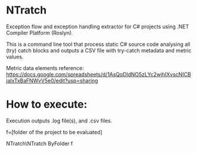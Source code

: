 # NTratch
Exception flow and exception handling extractor for C# projects using .NET Compiler Platform (Roslyn).

This is a command line tool that process static C# source code analysing all (try) catch blocks and outputs a CSV file with try-catch metadata and metric values.

Metric data elements reference: 
https://docs.google.com/spreadsheets/d/1AsQqDldNO5zLYc2wjhIXvscNICBjaIxTxBaFNWvV5e0/edit?usp=sharing


# How to execute:

Execution outputs .log file(s), and .csv files.

f=[folder of the project to be evaluated]

NTratch\NTratch ByFolder f
